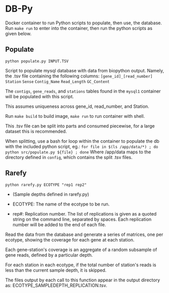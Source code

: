 # DB-Py

Docker container to run Python scripts to populate, then use, the database.
Run `make run` to enter into the container, then run the python scripts as given below.

## Populate

`python populate.py INPUT.TSV`

Script to populate mysql database with data from biopython output. Namely, the .tsv file containing the following columns:
`[gene_id]_[read_number]`
`Station`
`Sense`
`Contig_Name`
`Read_Length`
`GC_Content`

The `contigs`, `gene_reads`, and `stations` tables  found in the `mysql1` container will be populated with this script.

This assumes uniqueness across gene_id, read_number, and Station.

Run `make build` to build image, `make run` to run container with shell.

This .tsv file can be split into parts and consumed piecewise, for a large dataset this is recommended.

When splitting, use a bash for loop within the container to populate the db with the included python script, eg.:
`for file in $(ls /app/data/*) ; do python src/populate.py ${file} ; done`
Where /app/data maps to the directory defined in `config`, which contains the split .tsv files.


## Rarefy

`python rarefy.py ECOTYPE "rep1 rep2"`

* (Sample depths defined in rarefy.py)

* ECOTYPE: The name of the ecotype to be run.

* rep#: Replication number. The list of replications is given as a quoted string on the command line, separated by spaces.
	Each replication number will be added to the end of each file.

Read the data from the database and generate a series of matrices, one per ecotype, showing the coverage for each gene at each station.

Each gene-station's coverage is an aggregate of a random subsample of gene reads, defined by a particular depth.

For each station in each ecotype, if the total number of station's reads is less than the current sample depth, it is skipped.

The files output by each call to this function appear in the output directory as: ECOTYPE_SAMPLEDEPTH_REPLICATION.tsv.
